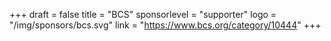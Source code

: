 +++
draft = false
title = "BCS"
sponsorlevel = "supporter"
logo = "/img/sponsors/bcs.svg"
link = "https://www.bcs.org/category/10444"
+++
